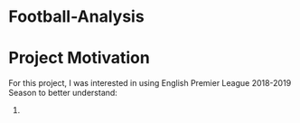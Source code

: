 # Football-Analysis

# Project Motivation

For this project, I was interested in using English Premier League 2018-2019 Season to better understand:

1. 
